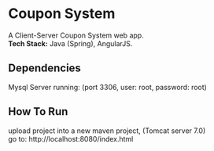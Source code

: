 # Coupon System
A Client-Server Coupon System web app.  
**Tech Stack:** Java (Spring), AngularJS.
  
## Dependencies
Mysql Server running: (port 3306, user: root, password: root)

## How To Run
upload project into a new maven project, (Tomcat server 7.0)  
go to: http://localhost:8080/index.html
